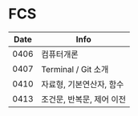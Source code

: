 # FCS

|Date|Info|
|---|---|
|0406|컴퓨터개론|
|0407|Terminal / Git 소개|
|0410|자료형, 기본연산자, 함수|
|0413|조건문, 반복문, 제어 이전|